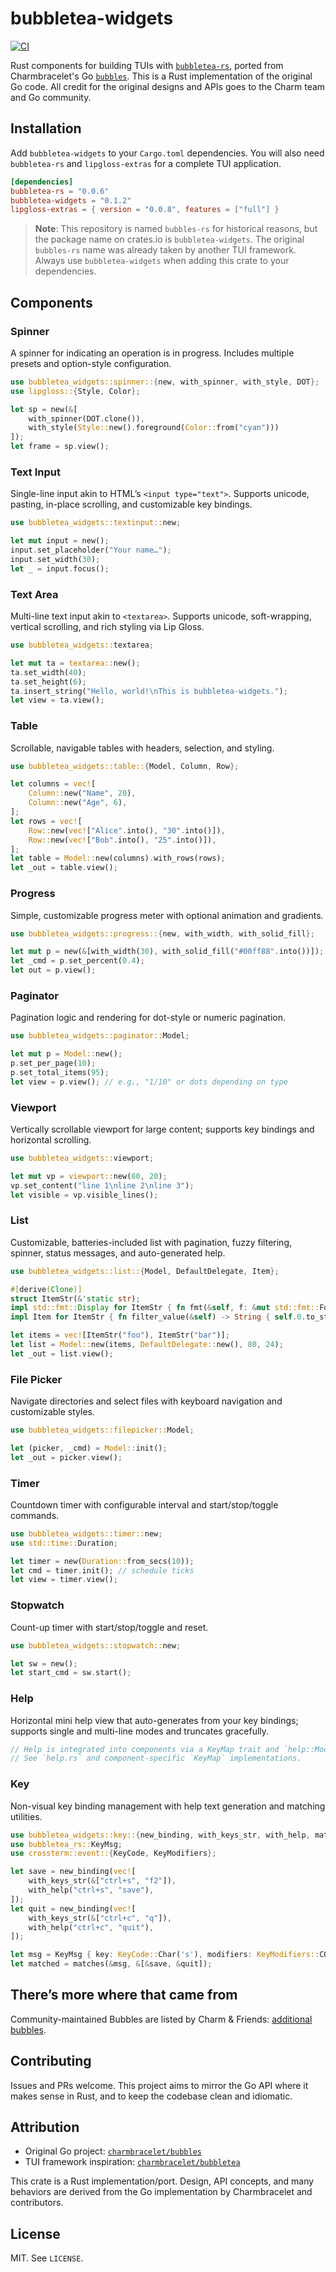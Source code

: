 # bubbletea-widgets

[![CI](https://github.com/whit3rabbit/bubbles-rs/workflows/CI/badge.svg)](https://github.com/whit3rabbit/bubbles-rs/actions)

Rust components for building TUIs with [`bubbletea-rs`](https://github.com/whit3rabbit/bubbletea-rs), ported from Charmbracelet's Go
[`bubbles`](https://github.com/charmbracelet/bubbles). This is a Rust implementation of
the original Go code. All credit for the original designs and APIs goes to the
Charm team and Go community.

## Installation

Add `bubbletea-widgets` to your `Cargo.toml` dependencies. You will also need `bubbletea-rs` and `lipgloss-extras` for a complete TUI application.

```toml
[dependencies]
bubbletea-rs = "0.0.6"
bubbletea-widgets = "0.1.2"
lipgloss-extras = { version = "0.0.8", features = ["full"] }
```

> **Note**: This repository is named `bubbles-rs` for historical reasons, but the package name on crates.io is `bubbletea-widgets`. The original `bubbles-rs` name was already taken by another TUI framework. Always use `bubbletea-widgets` when adding this crate to your dependencies.

## Components

### Spinner

A spinner for indicating an operation is in progress. Includes multiple presets
and option-style configuration.

```rust
use bubbletea_widgets::spinner::{new, with_spinner, with_style, DOT};
use lipgloss::{Style, Color};

let sp = new(&[
    with_spinner(DOT.clone()),
    with_style(Style::new().foreground(Color::from("cyan")))
]);
let frame = sp.view();
```

### Text Input

Single-line input akin to HTML’s `<input type="text">`. Supports unicode, pasting,
in-place scrolling, and customizable key bindings.

```rust
use bubbletea_widgets::textinput::new;

let mut input = new();
input.set_placeholder("Your name…");
input.set_width(30);
let _ = input.focus();
```

### Text Area

Multi-line text input akin to `<textarea>`. Supports unicode, soft-wrapping,
vertical scrolling, and rich styling via Lip Gloss.

```rust
use bubbletea_widgets::textarea;

let mut ta = textarea::new();
ta.set_width(40);
ta.set_height(6);
ta.insert_string("Hello, world!\nThis is bubbletea-widgets.");
let view = ta.view();
```

### Table

Scrollable, navigable tables with headers, selection, and styling.

```rust
use bubbletea_widgets::table::{Model, Column, Row};

let columns = vec![
    Column::new("Name", 20),
    Column::new("Age", 6),
];
let rows = vec![
    Row::new(vec!["Alice".into(), "30".into()]),
    Row::new(vec!["Bob".into(), "25".into()]),
];
let table = Model::new(columns).with_rows(rows);
let _out = table.view();
```

### Progress

Simple, customizable progress meter with optional animation and gradients.

```rust
use bubbletea_widgets::progress::{new, with_width, with_solid_fill};

let mut p = new(&[with_width(30), with_solid_fill("#00ff88".into())]);
let _cmd = p.set_percent(0.4);
let out = p.view();
```

### Paginator

Pagination logic and rendering for dot-style or numeric pagination.

```rust
use bubbletea_widgets::paginator::Model;

let mut p = Model::new();
p.set_per_page(10);
p.set_total_items(95);
let view = p.view(); // e.g., "1/10" or dots depending on type
```

### Viewport

Vertically scrollable viewport for large content; supports key bindings and
horizontal scrolling.

```rust
use bubbletea_widgets::viewport;

let mut vp = viewport::new(80, 20);
vp.set_content("line 1\nline 2\nline 3");
let visible = vp.visible_lines();
```

### List

Customizable, batteries-included list with pagination, fuzzy filtering, spinner,
status messages, and auto-generated help.

```rust
use bubbletea_widgets::list::{Model, DefaultDelegate, Item};

#[derive(Clone)]
struct ItemStr(&'static str);
impl std::fmt::Display for ItemStr { fn fmt(&self, f: &mut std::fmt::Formatter<'_>) -> std::fmt::Result { write!(f, "{}", self.0) } }
impl Item for ItemStr { fn filter_value(&self) -> String { self.0.to_string() } }

let items = vec![ItemStr("foo"), ItemStr("bar")];
let list = Model::new(items, DefaultDelegate::new(), 80, 24);
let _out = list.view();
```

### File Picker

Navigate directories and select files with keyboard navigation and customizable styles.

```rust
use bubbletea_widgets::filepicker::Model;

let (picker, _cmd) = Model::init();
let _out = picker.view();
```

### Timer

Countdown timer with configurable interval and start/stop/toggle commands.

```rust
use bubbletea_widgets::timer::new;
use std::time::Duration;

let timer = new(Duration::from_secs(10));
let cmd = timer.init(); // schedule ticks
let view = timer.view();
```

### Stopwatch

Count-up timer with start/stop/toggle and reset.

```rust
use bubbletea_widgets::stopwatch::new;

let sw = new();
let start_cmd = sw.start();
```

### Help

Horizontal mini help view that auto-generates from your key bindings; supports
single and multi-line modes and truncates gracefully.

```rust
// Help is integrated into components via a KeyMap trait and `help::Model`.
// See `help.rs` and component-specific `KeyMap` implementations.
```

### Key

Non-visual key binding management with help text generation and matching utilities.

```rust
use bubbletea_widgets::key::{new_binding, with_keys_str, with_help, matches};
use bubbletea_rs::KeyMsg;
use crossterm::event::{KeyCode, KeyModifiers};

let save = new_binding(vec![
    with_keys_str(&["ctrl+s", "f2"]),
    with_help("ctrl+s", "save"),
]);
let quit = new_binding(vec![
    with_keys_str(&["ctrl+c", "q"]),
    with_help("ctrl+c", "quit"),
]);

let msg = KeyMsg { key: KeyCode::Char('s'), modifiers: KeyModifiers::CONTROL };
let matched = matches(&msg, &[&save, &quit]);
```

## There’s more where that came from

Community-maintained Bubbles are listed by Charm & Friends: [additional bubbles](https://github.com/charm-and-friends/additional-bubbles).

## Contributing

Issues and PRs welcome. This project aims to mirror the Go API where it makes
sense in Rust, and to keep the codebase clean and idiomatic.

## Attribution

- Original Go project: [`charmbracelet/bubbles`](https://github.com/charmbracelet/bubbles)
- TUI framework inspiration: [`charmbracelet/bubbletea`](https://github.com/charmbracelet/bubbletea)

This crate is a Rust implementation/port. Design, API concepts, and many behaviors
are derived from the Go implementation by Charmbracelet and contributors.

## License

MIT. See `LICENSE`.
